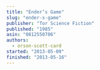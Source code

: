 ```yaml
---
title: "Ender’s Game"
slug: "ender-s-game"
publisher: "Tor Science Fiction"
published: "1985"
asin: "0812550706"
authors:
  - orson-scott-card
started: "2013-05-09"
finished: "2013-05-16"
---
```


